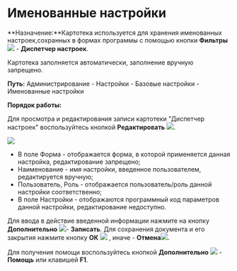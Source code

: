 ﻿# Именованные настройки

**Назначение:**Картотека используется для хранения именованных настроек,сохранных в формах программы с помощью кнопки **Фильтры**![](topic:Com.AddFiles.Buttons.Btn_Filter.png) - **Диспетчер настроек**.

Картотека заполняется автоматически, заполнение вручную запрещено.

**Путь:** Администрирование - Настройки - Базовые настройки - Именованные настройки

**Порядок работы:**

Для просмотра и редактирования записи картотеки "Диспетчер настроек" воспользуйтесь кнопкой **Редактировать** ![](topic:Com.AddFiles.Buttons.Btn_Edit.png).

![](topic:.Администрирование.AddFiles.Screenshot_12098.jpg)


* В поле Форма - отображается форма, в которой применяется данная настройка, редактирование запрещено;
* Наименование - имя настройки, введенное пользователем, редактируется вручную;
* Пользователь, Роль - отображается пользователь/роль данной настройки соответственно;
* В поле Настройки - отображаются программный код параметров данной настройки, редактирование недоступно.

Для ввода в действие введенной информации нажмите на кнопку **Дополнительно** ![](topic:Com.AddFiles.Buttons.Btn_OK.png)- **Записать**.
Для сохранения документа и его закрытия нажмите кнопку **ОК** ![](topic:Com.AddFiles.Buttons.Btn_Post.png) , иначе  -  **Отмена**![](topic:Com.AddFiles.Buttons.BtnCloseCancel.png).

Для получения помощи воспользуйтесь кнопкой **Дополнительно** ![](topic:Com.AddFiles.Buttons.Btn_OK.png) - **Помощь** или клавишей **F1**.
